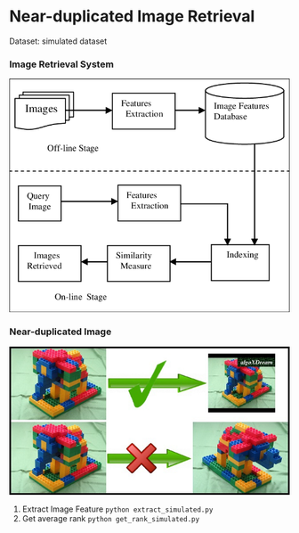 # Near-duplicated Image Retrieval
Dataset: simulated dataset

### Image Retrieval System
![Image_Retrieval_System](./imgs/image_retrieval_system.png) 

### Near-duplicated Image
![Image_Retrieval_System](./imgs/near_duplicate.jpg) 

1. Extract Image Feature
```python extract_simulated.py```
2. Get average rank
```python get_rank_simulated.py```